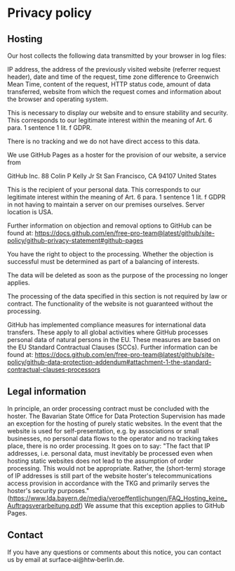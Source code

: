 # Privacy policy

## Hosting


Our host collects the following data transmitted by your browser in log files:

IP address, the address of the previously visited website (referrer request header), date and time of the request, time zone difference to Greenwich Mean Time, content of the request, HTTP status code, amount of data transferred, website from which the request comes and information about the browser and operating system.

This is necessary to display our website and to ensure stability and security. This corresponds to our legitimate interest within the meaning of Art. 6 para. 1 sentence 1 lit. f GDPR.

There is no tracking and we do not have direct access to this data. 

We use GitHub Pages as a hoster for the provision of our website, a service from


GitHub Inc.
88 Colin P Kelly Jr St
San Francisco, CA 94107
United States


This is the recipient of your personal data. This corresponds to our legitimate interest within the meaning of Art. 6 para. 1 sentence 1 lit. f GDPR in not having to maintain a server on our premises ourselves. Server location is USA.

Further information on objection and removal options to GitHub can be found at: https://docs.github.com/en/free-pro-team@latest/github/site-policy/github-privacy-statement#github-pages

You have the right to object to the processing. Whether the objection is successful must be determined as part of a balancing of interests.

The data will be deleted as soon as the purpose of the processing no longer applies.

The processing of the data specified in this section is not required by law or contract. The functionality of the website is not guaranteed without the processing.

GitHub has implemented compliance measures for international data transfers. These apply to all global activities where GitHub processes personal data of natural persons in the EU. These measures are based on the EU Standard Contractual Clauses (SCCs). Further information can be found at: https://docs.github.com/en/free-pro-team@latest/github/site-policy/github-data-protection-addendum#attachment-1-the-standard-contractual-clauses-processors

## Legal information

In principle, an order processing contract must be concluded with the hoster. The Bavarian State Office for Data Protection Supervision has made an exception for the hosting of purely static websites. In the event that the website is used for self-presentation, e.g. by associations or small businesses, no personal data flows to the operator and no tracking takes place, there is no order processing. It goes on to say: "The fact that IP addresses, i.e. personal data, must inevitably be processed even when hosting static websites does not lead to the assumption of order processing. This would not be appropriate. Rather, the (short-term) storage of IP addresses is still part of the website hoster's telecommunications access provision in accordance with the TKG and primarily serves the hoster's security purposes." (https://www.lda.bayern.de/media/veroeffentlichungen/FAQ_Hosting_keine_Auftragsverarbeitung.pdf) We assume that this exception applies to GitHub Pages.

## Contact 

If you have any questions or comments about this notice, you can contact us by email at surface&#x2011;ai@htw&#x2011;berlin.de.